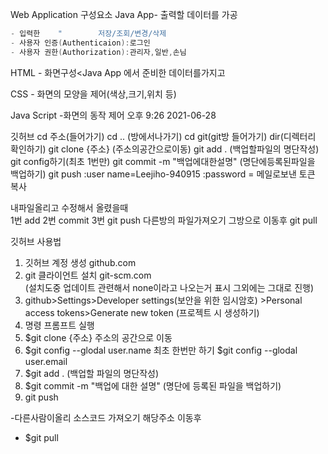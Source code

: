 Web Application 구성요소
 Java App- 출력할 데이터를 가공
```java
- 입력한    "        저장/조회/변경/삭제				
- 사용자 인증(Authenticaion):로그인
- 사용자 권한(Authorization):관리자,일반,손님
```


HTML	- 화면구성<Java App 에서 준비한 데이터를가지고

CSS	- 화면의 모양을 제어(색상,크기,위치 등)

Java Script -화면의 동작 제어 오후 9:26 2021-06-28



깃허브
cd 주소(들어가기)
cd ..  (방에서나가기)
cd git(git방 들어가기)
dir(디렉터리 확인하기)
git clone {주소} (주소의공간으로이동)
git add . (백업할파일의 명단작성)
git config하기(최초 1번만)
git commit -m "백업에대한설명"  (명단에등록된파일을 백업하기)
git push
:user name=Leejiho-940915
:password = 메일로보낸 토큰 복사

내파일올리고 수정해서 올렸을때			
1번 add 
2번 commit
3번 git push
다른방의 파일가져오기
그방으로 이동후 git pull

깃허브 사용법
1. 깃허브 계정 생성 github.com
2. git 클라이언트 설치  git-scm.com  
   (설치도중 업데이트 관련해서 none이라고 나오는거 표시 그외에는 그대로 진행)
3. github>Settings>Developer settings(보안을 위한 임시암호) >Personal access tokens>Generate new token
   (프로젝트 시 생성하기)
4. 명령 프롬프트 실행
5. $git clone {주소} 주소의 공간으로 이동
6. $git config --glodal user.name    최초 한번만 하기
   $git config --glodal user.email
7. $git add . (백업할 파일의 명단작성)
8. $git commit -m "백업에 대한 설명"  (명단에 등록된 파일을 백업하기)
9. git push

-다른사람이올리 소스코드 가져오기 해당주소 이동후
-  $git pull




